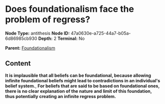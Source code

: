 # Does foundationalism face the problem of regress?

**Node Type:** antithesis
**Node ID:** 47a0630e-a725-44a7-b05a-6d86985cb930
**Depth:** 2
**Terminal:** No

**Parent:** [Foundationalism](foundationalism.md)

## Content

**It is implausible that all beliefs can be foundational, because allowing infinite foundational beliefs might lead to contradictions in an individual's belief system.**, **For beliefs that are said to be based on foundational ones, there is no clear explanation of the nature and limit of this foundation, thus potentially creating an infinite regress problem.**
